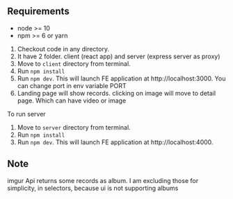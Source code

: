 ## Requirements

* node >= 10
* npm >= 6 or yarn 

1. Checkout code in any directory.
1. It have 2 folder. client (react app) and server (express server as proxy)
1. Move to `client` directory from terminal.
1. Run `npm install`
1. Run `npm dev`. This will launch FE application at http://localhost:3000. You can change port in env variable PORT
1. Landing page will show records. clicking on image will move to detail page. Which can have video or image

To run server

1. Move to `server` directory from terminal.
1. Run `npm install`
1. Run `npm dev`. This will launch FE application at http://localhost:4000.



## Note
imgur Api returns some records as album. I am excluding those for simplicity, in selectors, because ui is not supporting albums
